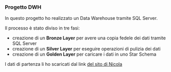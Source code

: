 ### Progetto DWH
In questo progetto ho realizzato un Data Warehouse tramite SQL Server.

Il processo è stato diviso in tre fasi:
- creazione di un **Bronze Layer** per avere una copia fedele dei dati tramite SQL Server
- creazione di un **Silver Layer** per eseguire operazioni di pulizia dei dati
- creazione di un **Golden Layer** per caricare i dati in uno Star Schema

I dati di partenza li ho scaricati dal link [del sito di Nicola](https://www.yimp.it)
